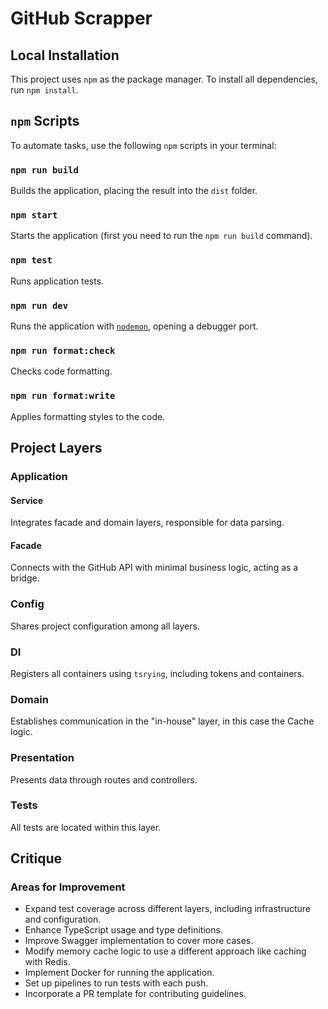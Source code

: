 # GitHub Scrapper 

## Local Installation

This project uses `npm` as the package manager. To install all dependencies, run `npm install`.

## `npm` Scripts

To automate tasks, use the following `npm` scripts in your terminal:

### `npm run build`

Builds the application, placing the result into the `dist` folder.

### `npm start`

Starts the application (first you need to run the `npm run build` command).

### `npm test`

Runs application tests.

### `npm run dev`

Runs the application with [`nodemon`](https://github.com/remy/nodemon/), opening a debugger port.

### `npm run format:check`

Checks code formatting.

### `npm run format:write`

Applies formatting styles to the code.

## Project Layers

### Application

#### Service

Integrates facade and domain layers, responsible for data parsing.

#### Facade

Connects with the GitHub API with minimal business logic, acting as a bridge.

### Config

Shares project configuration among all layers.

### DI

Registers all containers using `tsrying`, including tokens and containers.

### Domain

Establishes communication in the "in-house" layer, in this case the Cache logic.

### Presentation

Presents data through routes and controllers.

### Tests

All tests are located within this layer.

## Critique

### Areas for Improvement

- Expand test coverage across different layers, including infrastructure and configuration.
- Enhance TypeScript usage and type definitions.
- Improve Swagger implementation to cover more cases.
- Modify memory cache logic to use a different approach like caching with Redis.
- Implement Docker for running the application.
- Set up pipelines to run tests with each push.
- Incorporate a PR template for contributing guidelines.
